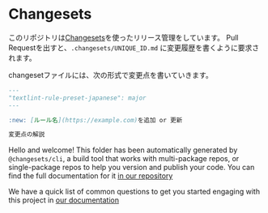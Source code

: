 # Changesets

このリポジトリは[Changesets](https://github.com/atlassian/changesets)を使ったリリース管理をしています。
Pull Requestを出すと、`.changesets/UNIQUE_ID.md` に変更履歴を書くように要求されます。

changesetファイルには、次の形式で変更点を書いていきます。

```markdown
---
"textlint-rule-preset-japanese": major
---

:new: [ルール名](https://example.com)を追加 or 更新

変更点の解説

```

Hello and welcome! This folder has been automatically generated by `@changesets/cli`, a build tool that works
with multi-package repos, or single-package repos to help you version and publish your code. You can
find the full documentation for it [in our repository](https://github.com/changesets/changesets)

We have a quick list of common questions to get you started engaging with this project in
[our documentation](https://github.com/changesets/changesets/blob/main/docs/common-questions.md)


